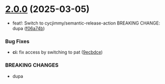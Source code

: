 # [2.0.0](https://github.com/jakubolszynka/test/compare/v1.1.1...v2.0.0) (2025-03-05)


* feat!: Switch to cycjimmy/semantic-release-action BREAKING CHANGE: dupa ([f06a74b](https://github.com/jakubolszynka/test/commit/f06a74b682bedd96798ff7d687367aea157bde1d))


### Bug Fixes

* **ci:** fix access by switching to pat ([9ecbdce](https://github.com/jakubolszynka/test/commit/9ecbdcef09c91e4f04df1fe4f5d079c51bcdd11c))


### BREAKING CHANGES

* dupa
